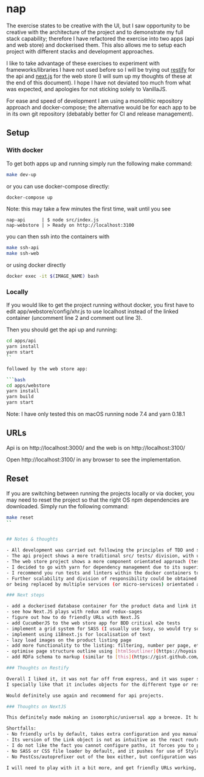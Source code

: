 # nap

The exercise states to be creative with the UI, but I saw opportunity to be creative with the architecture of the project and to demonstrate my full stack capability; therefore I have refactored the exercise into two apps (api and web store) and dockerised them. This also allows me to setup each project with different stacks and development approaches.

I like to take advantage of these exercises to experiment with frameworks/libraries I have not used before so I will be trying out [restify](http://restify.com) for the api and [next.js](https://github.com/zeit/next.js) for the web store (I will sum up my thoughts of these at the end of this document). I hope I have not deviated too much from what was expected, and apologies for not sticking solely to VanillaJS.

For ease and speed of development I am using a monolithic repository approach and docker-compose; the alternative would be for each app to be in its own git repository (debatably better for CI and release management).


## Setup

### With docker

To get both apps up and running simply run the following make command:

```bash
make dev-up
```

or you can use docker-compose directly:

```bash
docker-compose up
```

Note: this may take a few minutes the first time, wait until you see

```
nap-api      | $ node src/index.js
nap-webstore | > Ready on http://localhost:3100
```

you can then ssh into the containers with

```bash
make ssh-api
make ssh-web
```

or using docker directly

```bash
docker exec -it $(IMAGE_NAME) bash
```

### Locally

If you would like to get the project running without docker, you first have to edit app/webstore/config/xhr.js to use localhost instead of the linked container (uncomment line 2 and comment out line 3).

Then you should get the api up and running:

```bash
cd apps/api
yarn install
yarn start
``

followed by the web store app:

```bash
cd apps/webstore
yarn install
yarn build
yarn start
```

Note: I have only tested this on macOS running node 7.4 and yarn 0.18.1


## URLs

Api is on http://localhost:3000/ and the web is on http://localhost:3100/

Open http://localhost:3100/ in any browser to see the implementation.


## Reset

If you are switching between running the projects locally or via docker, you may need to reset the project so that the right OS npm dependencies are downloaded. Simply run the following command:

```bash
make reset
``


## Notes & thoughts

- All development was carried out following the principles of TDD and simple design
- The api project shows a more traditional src/ tests/ division, with unit and integration in mind
- The web store project shows a more component orientated approach (tests within the component folder)
- I decided to go with yarn for dependency management due to its superior lock system and performance
- I recommend you run tests and linters within the docker containers to meet environment and project dependencies
- Further scalability and division of responsibility could be obtained using a SOA approach. This would entail the api app becoming a facade
or being replaced by multiple services (or micro-services) orientated around resources (e.g. a products CRUD data service would be its own project/container).

### Next steps

- add a dockerised database container for the product data and link it to the api container (I wanted to try out mongoose ODM)
- see how Next.JS plays with redux and redux-sages
- figure out how to do friendly URLs with Next.JS
- add CucumberJS to the web store app for BDD critical e2e tests
- implement a grid system for SASS (I usually use Susy, so would try something new)
- implement using i18next.js for localisation of text
- lazy load images on the product listing page
- add more functionality to the listing: filtering, number per page, etc.
- optimise page structure outline using [html5outliner](https://hoyois.github.io/html5outliner/)
- add RDFa schema to markup (similar to [this](https://gist.github.com/danielanteloagra/255a7f64f8cfc456c13e))

### Thoughts on Restify

Overall I liked it, it was not far off from express, and it was super simple to get the api endpoints up and running.
I specially like that it includes objects for the different type or response codes (e.g. BadRequestError) and how it allows you to easily define get/put/post/del/patch actions on a resource endpoint.

Would definitely use again and recommend for api projects.

### Thoughts on NextJS

This definitely made making an isomorphic/universal app a breeze. It has really good documentation and examples for everything I needed.

Shortfalls:
- No friendly urls by default, takes extra configuration and you manually have to set it up for both the server and client.
- Its version of the Link object is not as intuitive as the react router one, you have to insert an <a> element inside it.
- I do not like the fact you cannot configure paths, it forces you to put things in ./pages and ./static , and I usually like to have a src folder.
- No SASS or CSS file loader by default, and it pushes for use of Styled JSX which I am not a fan off. It took me longer than desired to get scss imports working, and you have to manually add the stylesheet element to each component which is not ideal.
- No PostCss/autoprefixer out of the box either, but configuration was simple enough

I will need to play with it a bit more, and get friendly URLs working, as well as minification of imported styles, but I see great potential with next.js when SEO and server side rendering is important.
